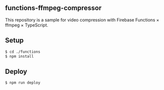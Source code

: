 ## functions-ffmpeg-compressor

This repository is a sample for video compression with Firebase Functions × ffmpeg × TypeScript.

## Setup

```bash
$ cd ./functions
$ npm install
```

## Deploy

```bash
$ npm run deploy
```
